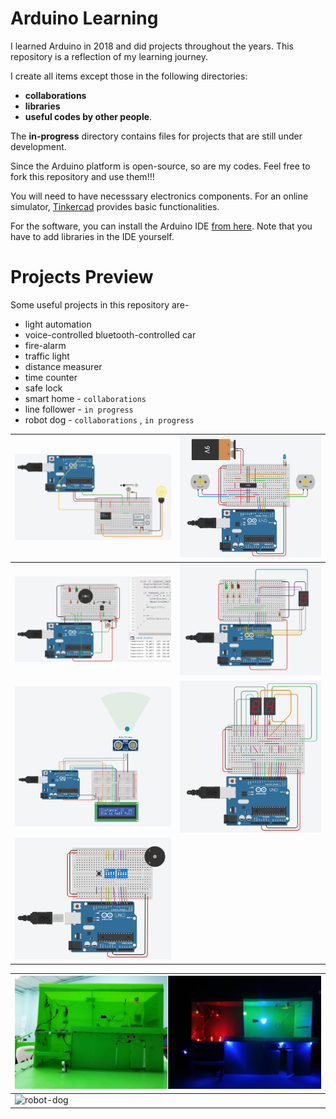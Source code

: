 # Arduino Learning
I learned Arduino in 2018 and did projects throughout the years. This repository is a reflection of my learning journey. 

I create all items except those in the following directories: 
- **collaborations**
- **libraries**
- **useful codes by other people**.

The **in-progress** directory contains files for projects that are still under development.

Since the Arduino platform is open-source, so are my codes. Feel free to fork this repository and use them!!!

You will need to have necesssary electronics components. For an online simulator, [Tinkercad](https://www.tinkercad.com/dashboard/designs/circuits) provides basic functionalities.

For the software, you can install the Arduino IDE [from here](https://www.arduino.cc/en/software/). Note that you have to add libraries in the IDE yourself.

# Projects Preview

Some useful projects in this repository are-
- light automation
- voice-controlled bluetooth-controlled car
- fire-alarm
- traffic light
- distance measurer
- time counter
- safe lock
- smart home - `collaborations`
- line follower - `in progress`
- robot dog - `collaborations` , `in progress`

| ![light-automation](./03.%20small%20system-level%20codes/auto_light_up_in_dark_circuit.png) | ![bluetooth-controlled-car](./02.%20components-combination-level%20codes%20(experimental)/car_with_serial_circuit.png) |
|--------------------------------------------------------------------|--------------------------------------------------------------------|
| ![fire-alarm](./03.%20small%20system-level%20codes/fire_alarm_circuit.png) | ![traffic-light](./03.%20small%20system-level%20codes/traffic_light_circuit.png) |
| ![distance-measurer](./03.%20small%20system-level%20codes/ultrasonic_sensor_with_16x2LCD_circuit.png) | ![time-counter](./02.%20components-combination-level%20codes%20(experimental)/7_segment_displays_as_counter_circuit.png) |
| ![safe-lock](./03.%20small%20system-level%20codes/DIP_switch_safe_locker_circuit.png) |


| ![smart-home](./collaborations/smart_home_KMD_project.png) |
|--------------------------------------------------------------------|
| ![robot-dog](./in-progress/spot-mini-wannabe.jpg) |
